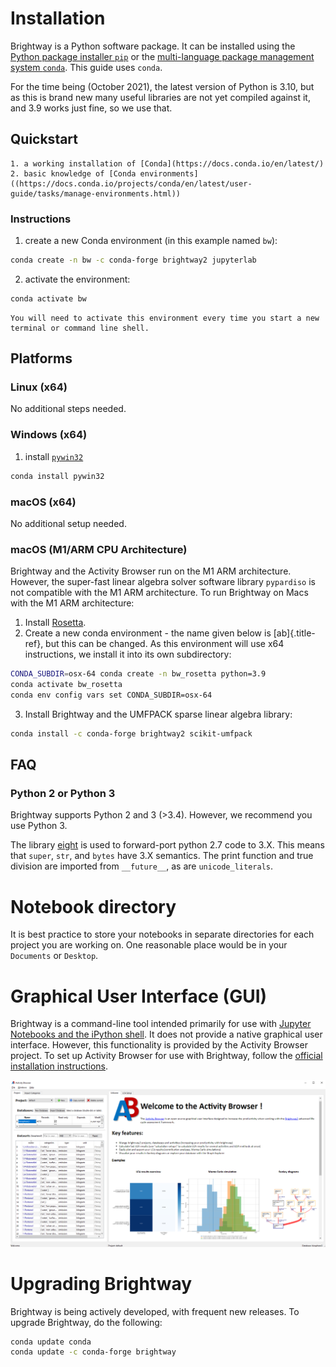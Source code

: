 # Installation

Brightway is a Python software package. It can be installed using the [Python package installer `pip`](https://pypi.org/project/pip/) or the [multi-language package management system `conda`](https://docs.conda.io/en/latest/). This guide uses `conda`.

For the time being (October 2021), the latest version of Python is 3.10, but as this is brand new many useful libraries are not yet compiled against it, and 3.9 works just fine, so we use that.

## Quickstart

```{admonition} Prerequisites
1. a working installation of [Conda](https://docs.conda.io/en/latest/)
2. basic knowledge of [Conda environments]((https://docs.conda.io/projects/conda/en/latest/user-guide/tasks/manage-environments.html))
```

### Instructions

1. create a new Conda environment (in this example named `bw`):

``` bash
conda create -n bw -c conda-forge brightway2 jupyterlab
```

2.  activate the environment:

``` bash
conda activate bw
```

```{attention}
You will need to activate this environment every time you start a new
terminal or command line shell.
```

## Platforms

### Linux (x64)

No additional steps needed.
### Windows (x64)

1. install [`pywin32`](https://pypi.org/project/pywin32/)

``` bash
conda install pywin32
```
### macOS (x64)

No additional setup needed.
### macOS (M1/ARM CPU Architecture)

Brightway and the Activity Browser run on the M1 ARM architecture. However, the super-fast linear algebra solver software library `pypardiso` is not compatible with the M1 ARM architecture. To run Brightway on Macs with the M1 ARM architecture:

1.  Install [Rosetta](https://support.apple.com/en-us/HT211861).
2.  Create a new conda environment - the name given below is
    [ab]{.title-ref}, but this can be changed. As this environment will
    use x64 instructions, we install it into its own subdirectory:

``` bash
CONDA_SUBDIR=osx-64 conda create -n bw_rosetta python=3.9
conda activate bw_rosetta
conda env config vars set CONDA_SUBDIR=osx-64
```

3.  Install Brightway and the UMFPACK sparse linear algebra library:

``` bash
conda install -c conda-forge brightway2 scikit-umfpack
```

## FAQ

### Python 2 or Python 3

Brightway supports Python 2 and 3 (>3.4). However, we recommend you use Python 3. 

The library [eight](https://github.com/kislyuk/eight) is used to
forward-port python 2.7 code to 3.X. This means that `super`, `str`, and
`bytes` have 3.X semantics. The print function and true division are
imported from `__future__`, as are `unicode_literals`.

# Notebook directory

It is best practice to store your notebooks in separate directories for
each project you are working on. One reasonable place would be in your
`Documents` or `Desktop`.

# Graphical User Interface (GUI)

Brightway is a command-line tool intended primarily for use with [Jupyter Notebooks and the iPython shell](https://jupyter.org/). It does not provide a native graphical user interface. However, this functionality is provided by the Activity Browser project. To set up Activity Browser for use with Brightway, follow the [official installation instructions](https://github.com/LCA-ActivityBrowser/activity-browser#installation).

![image](images/activity-browser-new.png)

# Upgrading Brightway

Brightway is being actively developed, with frequent new releases. To upgrade Brightway, do the following:

``` bash
conda update conda
conda update -c conda-forge brightway
```
